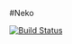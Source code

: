 #Neko

[![Build Status](https://travis-ci.org/GeeKaven/NekoBlog.svg?branch=master)](https://travis-ci.org/GeeKaven/NekoBlog)